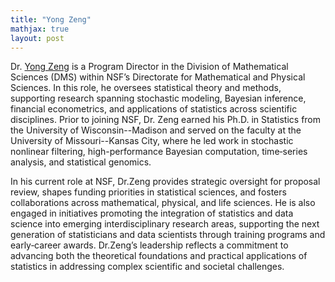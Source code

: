```yaml
---
title: "Yong Zeng"
mathjax: true
layout: post
---
```


Dr. [Yong Zeng](https://z.web.umkc.edu/zengy/) is a Program Director in the Division of Mathematical Sciences (DMS) within NSF’s Directorate for Mathematical and Physical Sciences. In this role, he oversees statistical theory and methods, supporting research spanning stochastic modeling, Bayesian inference, financial econometrics, and applications of statistics across scientific disciplines. Prior to joining NSF, Dr. Zeng earned his Ph.D. in Statistics from the University of Wisconsin--Madison and served on the faculty at the University of Missouri--Kansas City, where he led work in stochastic nonlinear filtering, high-performance Bayesian computation, time‑series analysis, and statistical genomics.

In his current role at NSF, Dr.Zeng provides strategic oversight for proposal review, shapes funding priorities in statistical sciences, and fosters collaborations across mathematical, physical, and life sciences. He is also engaged in initiatives promoting the integration of statistics and data science into emerging interdisciplinary research areas, supporting the next generation of statisticians and data scientists through training programs and early‑career awards. Dr.Zeng’s leadership reflects a commitment to advancing both the theoretical foundations and practical applications of statistics in addressing complex scientific and societal challenges.